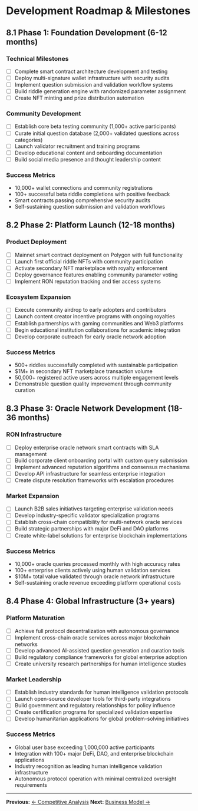 # Development Roadmap & Milestones

## 8.1 Phase 1: Foundation Development (6-12 months)

### Technical Milestones
- [ ] Complete smart contract architecture development and testing
- [ ] Deploy multi-signature wallet infrastructure with security audits
- [ ] Implement question submission and validation workflow systems
- [ ] Build riddle generation engine with randomized parameter assignment
- [ ] Create NFT minting and prize distribution automation

### Community Development
- [ ] Establish core beta testing community (1,000+ active participants)
- [ ] Curate initial question database (2,000+ validated questions across categories)
- [ ] Launch validator recruitment and training programs
- [ ] Develop educational content and onboarding documentation
- [ ] Build social media presence and thought leadership content

### Success Metrics
- 10,000+ wallet connections and community registrations
- 100+ successful beta riddle completions with positive feedback
- Smart contracts passing comprehensive security audits
- Self-sustaining question submission and validation workflows

## 8.2 Phase 2: Platform Launch (12-18 months)

### Product Deployment
- [ ] Mainnet smart contract deployment on Polygon with full functionality
- [ ] Launch first official riddle NFTs with community participation
- [ ] Activate secondary NFT marketplace with royalty enforcement
- [ ] Deploy governance features enabling community parameter voting
- [ ] Implement RON reputation tracking and tier access systems

### Ecosystem Expansion
- [ ] Execute community airdrop to early adopters and contributors
- [ ] Launch content creator incentive programs with ongoing royalties
- [ ] Establish partnerships with gaming communities and Web3 platforms
- [ ] Begin educational institution collaborations for academic integration
- [ ] Develop corporate outreach for early oracle network adoption

### Success Metrics
- 500+ riddles successfully completed with sustainable participation
- $1M+ in secondary NFT marketplace transaction volume
- 50,000+ registered active users across multiple engagement levels
- Demonstrable question quality improvement through community curation

## 8.3 Phase 3: Oracle Network Development (18-36 months)

### RON Infrastructure
- [ ] Deploy enterprise oracle network smart contracts with SLA management
- [ ] Build corporate client onboarding portal with custom query submission
- [ ] Implement advanced reputation algorithms and consensus mechanisms
- [ ] Develop API infrastructure for seamless enterprise integration
- [ ] Create dispute resolution frameworks with escalation procedures

### Market Expansion
- [ ] Launch B2B sales initiatives targeting enterprise validation needs
- [ ] Develop industry-specific validator specialization programs
- [ ] Establish cross-chain compatibility for multi-network oracle services
- [ ] Build strategic partnerships with major DeFi and DAO platforms
- [ ] Create white-label solutions for enterprise blockchain implementations

### Success Metrics
- 10,000+ oracle queries processed monthly with high accuracy rates
- 100+ enterprise clients actively using human validation services
- $10M+ total value validated through oracle network infrastructure
- Self-sustaining oracle revenue exceeding platform operational costs

## 8.4 Phase 4: Global Infrastructure (3+ years)

### Platform Maturation
- [ ] Achieve full protocol decentralization with autonomous governance
- [ ] Implement cross-chain oracle services across major blockchain networks
- [ ] Develop advanced AI-assisted question generation and curation tools
- [ ] Build regulatory compliance frameworks for global enterprise adoption
- [ ] Create university research partnerships for human intelligence studies

### Market Leadership
- [ ] Establish industry standards for human intelligence validation protocols
- [ ] Launch open-source developer tools for third-party integrations
- [ ] Build government and regulatory relationships for policy influence
- [ ] Create certification programs for specialized validation expertise
- [ ] Develop humanitarian applications for global problem-solving initiatives

### Success Metrics
- Global user base exceeding 1,000,000 active participants
- Integration with 100+ major DeFi, DAO, and enterprise blockchain applications
- Industry recognition as leading human intelligence validation infrastructure
- Autonomous protocol operation with minimal centralized oversight requirements

---

**Previous:** [← Competitive Analysis](../business/competitive-analysis.md)
**Next:** [Business Model →](../business/business-model.md)